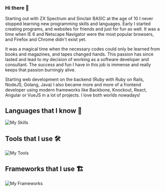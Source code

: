 ### Hi there 👋

Starting out with ZX Spectrum and Sinclair BASIC at the age of 10 I never stopped learning new programming skills and languages. Early I started creating programs, and websites for friends and just for fun as well. It was a time when IE 6 and Netscape Navigator were the most popular browsers, and Firefox and Chrome didn't exist yet.

It was a magical time when the necessary codes could only be learned from books and magazines, and tapes changed hands. This passion has since lasted and lead to my decision of working as a software developer and consultant. The success and fun I have in this job is immense and really keeps that passion burningly alive.

Starting web development on the backend (Ruby with Ruby on Rails, NodeJS, Golang, Java) I also became more and more of a frontend developer using modern frameworks like Backbone, Knockout, React, Angular or VueJS in a lot of projects. I love both worlds nowadays!

## Languages that I know 📢

![My Skills](https://skillicons.dev/icons?i=java,golang,rust,javascript,typescript,ruby,elixir,dart,wasm,html,css,bash,php,sass,less)<br/>

## Tools that I use 🛠
![My Tools](https://skillicons.dev/icons?i=spring,maven,gradle,nodejs,deno,bun,redis,mongodb,mysql,postgres,sqlite,webpack,npm,pnpm,,vscode,vim,neovim,linux,aws,terraform,tauri)<br/>

## Frameworks that I use 🏗️

![My Frameworks](https://skillicons.dev/icons?i=spring,nextjs,react,vue,nuxt,angular,flutter,tailwind,express,nest,sequelize,jest,vitest)<br/>

<!--
**etroynov/etroynov** is a ✨ _special_ ✨ repository because its `README.md` (this file) appears on your GitHub profile.

Here are some ideas to get you started:

- 🔭 I’m currently working on ...
- 🌱 I’m currently learning ...
- 👯 I’m looking to collaborate on ...
- 🤔 I’m looking for help with ...
- 💬 Ask me about ...
- 📫 How to reach me: ...
- 😄 Pronouns: ...
- ⚡ Fun fact: ...
-->
